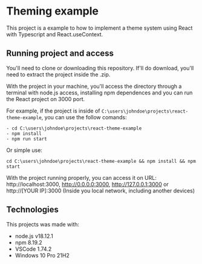 # Theming example

This project is a example to how to implement a theme system using React with Typescript and React.useContext.

## Running project and access

You'll need to clone or downloading this repository. If'll do download, you'll need to extract the project inside the .zip.

With the project in your machine, you'll access the directory through a terminal with node.js access, installing npm dependences and you can run the React project on 3000 port.

For example, if the project is inside of ```C:\users\johndoe\projects\react-theme-example```, you can use the follow comands:

```
- cd C:\users\johndoe\projects\react-theme-example
- npm install
- npm run start
```

Or simple use:

```
cd C:\users\johndoe\projects\react-theme-example && npm install && npm start
```

With the project running properly, you can access it on URL: http://localhost:3000, http://0.0.0.0:3000, http://127.0.0.1:3000 or http://[YOUR IP]:3000 (Inside you local network, including another devices)

## Technologies

This projects was made with:

- node.js v18.12.1
- npm 8.19.2
- VSCode 1.74.2
- Windows 10 Pro 21H2